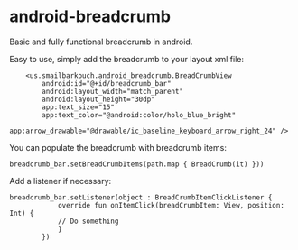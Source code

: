 # android-breadcrumb

Basic and fully functional breadcrumb in android.

Easy to use, simply add the breadcrumb to your layout xml file:

```
    <us.smailbarkouch.android_breadcrumb.BreadCrumbView
        android:id="@+id/breadcrumb_bar"
        android:layout_width="match_parent"
        android:layout_height="30dp"
        app:text_size="15"
        app:text_color="@android:color/holo_blue_bright"
        app:arrow_drawable="@drawable/ic_baseline_keyboard_arrow_right_24" />

```

You can populate the breadcrumb with breadcrumb items:

```
breadcrumb_bar.setBreadCrumbItems(path.map { BreadCrumb(it) }))
```

Add a listener if necessary:

```
breadcrumb_bar.setListener(object : BreadCrumbItemClickListener {
            override fun onItemClick(breadCrumbItem: View, position: Int) {
            // Do something
            }
        })
```
